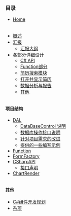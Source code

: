 ### 目录

- [Home](./Home)

######

- [概述](./概述)
- [汇报](./汇报)
  - [汇报大纲](./汇报大纲)
- 各部分详细设计
  - [C# API](./Csharp-API)
  - [Function部分](./Function部分)
  - [简历搜索模块](简历搜索模块)
  - [打开并显示简历](打开并显示简历)
  - [数据分析与报告](数据分析与报告)
  - [其他](./其他)

######

#### 项目结构

- [DAL](./DAL)
  - [DataBaseControl 说明](./DataBaseControl-说明)
  - [数据库操作接口说明](./数据库操作接口说明)
  - [针对项目需求的改进](./针对项目需求的改进)
  - [提供的一些编写示例](./DAL-提供的一些编写示例)
- [Function](./Function)
- [FormFactory](./FormFactory)
- [CSharpAPI](./CSharpAPI)
  - [接口声明](./CsharpAPI-接口声明)
- [ChartRender](./ChartRender)

######

#### 其他

- [C#组件开发规划](Csharp-组件开发规划)
- [杂项](./杂项)